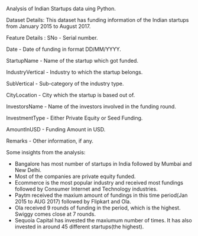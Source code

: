 
Analysis of Indian Startups data uing Python. 

Dataset Details:
This dataset has funding information of the Indian startups from January 2015 to August 2017.

Feature Details :
SNo - Serial number.

Date - Date of funding in format DD/MM/YYYY.

StartupName - Name of the startup which got funded.

IndustryVertical - Industry to which the startup belongs.

SubVertical - Sub-category of the industry type.

CityLocation - City which the startup is based out of.

InvestorsName - Name of the investors involved in the funding round.

InvestmentType - Either Private Equity or Seed Funding.

AmountInUSD - Funding Amount in USD.

Remarks - Other information, if any.

Some insights from the analysis:
- Bangalore has most number of startups in India followed by Mumbai and New Delhi. 
- Most of the companies are private equity funded. 
- Ecommerce is the most popular industry and received most fundings followed by Consumer Internet and Technology industries. 
- Paytm received the maxium amount of fundings in this time period(Jan 2015 to AUG 2017) followed by Flipkart and Ola. 
- Ola received 9 rounds of funding in the period, which is the highest. Swiggy comes close at 7 rounds. 
- Sequoia Capital has invested the maxiumum number of times. It has also invested in around 45 different startups(the highest).
